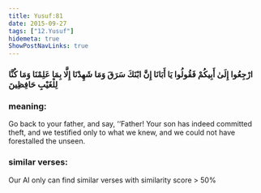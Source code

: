 ```yaml
---
title: Yusuf:81
date: 2015-09-27
tags: ["12.Yusuf"]
hidemeta: true 
ShowPostNavLinks: true 
---
```

### ارْجِعُوا إِلَىٰ أَبِيكُمْ فَقُولُوا يَا أَبَانَا إِنَّ ابْنَكَ سَرَقَ وَمَا شَهِدْنَا إِلَّا بِمَا عَلِمْنَا وَمَا كُنَّا لِلْغَيْبِ حَافِظِينَ
### meaning: 
Go back to your father, and say, ‘‘Father! Your son has indeed committed theft, and we testified only to what we knew, and we could not have forestalled the unseen.
### similar verses: 

Our AI only can find similar verses with similarity score > 50% 




